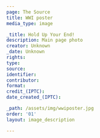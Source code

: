 ```yaml
---
page: The Source
title: WWI poster
media_type: image

_title: Hold Up Your End!
description: Main page photo
creator: Unknown
_date: Unknown
rights: 
type: 
source:
identifier:
contributor:
format:
credit_(IPTC):
date_created_(IPTC):

_path: /assets/img/wwiposter.jpg 
order: '01'
layout: image_description

---
```

